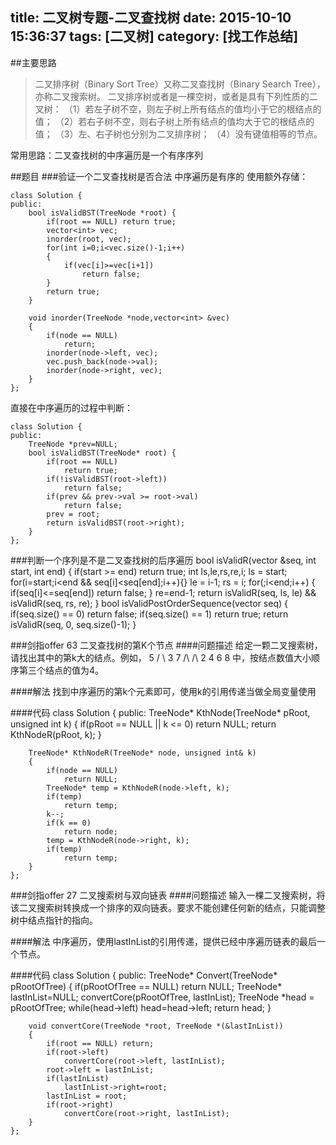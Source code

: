 title: 二叉树专题-二叉查找树
date: 2015-10-10 15:36:37
tags: [二叉树]
category: [找工作总结]
---

##主要思路
> 二叉排序树（Binary Sort Tree）又称二叉查找树（Binary Search Tree），亦称二叉搜索树。
> 二叉排序树或者是一棵空树，或者是具有下列性质的二叉树：
（1）若左子树不空，则左子树上所有结点的值均小于它的根结点的值；
（2）若右子树不空，则右子树上所有结点的值均大于它的根结点的值；
（3）左、右子树也分别为二叉排序树；
（4）没有键值相等的节点。

常用思路：二叉查找树的中序遍历是一个有序序列

##题目
###验证一个二叉查找树是否合法
中序遍历是有序的
使用额外存储：

	class Solution {
	public:
	    bool isValidBST(TreeNode *root) {
	        if(root == NULL) return true;
	        vector<int> vec;
	        inorder(root, vec);
	        for(int i=0;i<vec.size()-1;i++)
	        {
	            if(vec[i]>=vec[i+1])
	                return false;
	        }
	        return true;
	    }
	    
	    void inorder(TreeNode *node,vector<int> &vec)
	    {
	        if(node == NULL)
	            return;
	        inorder(node->left, vec);
	        vec.push_back(node->val);
	        inorder(node->right, vec);
	    }
	};

直接在中序遍历的过程中判断：

	class Solution {
	public:
	    TreeNode *prev=NULL;
	    bool isValidBST(TreeNode* root) {
	        if(root == NULL)
	            return true;
	        if(!isValidBST(root->left))
	            return false;
	        if(prev && prev->val >= root->val)
	            return false;
	        prev = root;
	        return isValidBST(root->right);
	    }
	};

###判断一个序列是不是二叉查找树的后序遍历
	bool isValidR(vector<int> &seq, int start, int end)
	{
		if(start >= end)
			return true;
		int ls,le,rs,re,i;
		ls = start;
		for(i=start;i<end && seq[i]<seq[end];i++){}
		le = i-1;
		rs = i;
		for(;i<end;i++)
		{
			if(seq[i]<=seq[end])
				return false;
		}
		re=end-1;
		return isValidR(seq, ls, le) && isValidR(seq, rs, re);
	}
	bool isValidPostOrderSequence(vector<int> seq)
	{
		if(seq.size() == 0)
			return false;
		if(seq.size() == 1)
			return true;
		return isValidR(seq, 0, seq.size()-1);
	}

###剑指offer 63 二叉查找树的第K个节点
####问题描述
给定一颗二叉搜索树，请找出其中的第k大的结点。例如， 5 / \ 3 7 /\ /\ 2 4 6 8 中，按结点数值大小顺序第三个结点的值为4。

####解法
找到中序遍历的第k个元素即可，使用k的引用传递当做全局变量使用

####代码
	class Solution {
	public:
	    TreeNode* KthNode(TreeNode* pRoot, unsigned int k)
	    {
	        if(pRoot == NULL || k <= 0)
	            return NULL;
	        return KthNodeR(pRoot, k);
	    }
	     
	    TreeNode* KthNodeR(TreeNode* node, unsigned int& k)
	    {
	        if(node == NULL)
	            return NULL;
	        TreeNode* temp = KthNodeR(node->left, k);
	        if(temp)
	            return temp;
	        k--;
	        if(k == 0)
	            return node;
	        temp = KthNodeR(node->right, k);
	        if(temp)
	            return temp;
	    }
	};

###剑指offer 27 二叉搜索树与双向链表
####问题描述
输入一棵二叉搜索树，将该二叉搜索树转换成一个排序的双向链表。要求不能创建任何新的结点，只能调整树中结点指针的指向。

####解法
中序遍历，使用lastInList的引用传递，提供已经中序遍历链表的最后一个节点。

####代码
	class Solution {
	public:
	    TreeNode* Convert(TreeNode* pRootOfTree)
	    {
	        if(pRootOfTree == NULL) return NULL;
	        TreeNode* lastInList=NULL;
	        convertCore(pRootOfTree, lastInList);
	        TreeNode *head = pRootOfTree;
	        while(head->left)
	            head=head->left;
	        return head;
	    }
	     
	    void convertCore(TreeNode *root, TreeNode *(&lastInList))
	    {
	        if(root == NULL) return;
	        if(root->left)
	            convertCore(root->left, lastInList);
	        root->left = lastInList;
	        if(lastInList)
	            lastInList->right=root;
	        lastInList = root;
	        if(root->right)
	            convertCore(root->right, lastInList);
	    }
	};